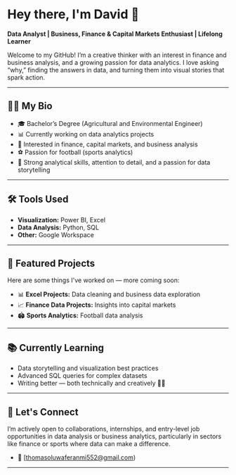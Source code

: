 # Hey there, I'm David 👋

**Data Analyst | Business, Finance & Capital Markets Enthusiast | Lifelong Learner**

Welcome to my GitHub! I’m a creative thinker with an interest in finance and business analysis, and a growing passion for data analytics. I love asking “why,” finding the answers in data, and turning them into visual stories that spark action.

---

## 🧑‍💻 My Bio

- 🎓 Bachelor’s Degree (Agricultural and Environmental Engineer)
- 📊 Currently working on data analytics projects
- 💼 Interested in finance, capital markets, and business analysis
- ⚽ Passion for football (sports analytics)
- 🧠 Strong analytical skills, attention to detail, and a passion for data storytelling

---

## 🛠️ Tools Used

- **Visualization:** Power BI, Excel  
- **Data Analysis:** Python, SQL  
- **Other:** Google Workspace

---

## 📁 Featured Projects

Here are some things I've worked on — more coming soon:

- 📊 **Excel Projects:** Data cleaning and business data exploration
- 📈 **Finance Data Projects:** Insights into capital markets
- 🏟️ **Sports Analytics:** Football data analysis

---

## 📚 Currently Learning

- Data storytelling and visualization best practices
- Advanced SQL queries for complex datasets
- Writing better — both technically and creatively ✍🏽

---

## 🤝 Let's Connect

I’m actively open to collaborations, internships, and entry-level job opportunities in data analysis or business analytics, particularly in sectors like finance or sports where data can make a difference.

- 📧 [thomasoluwaferanmi552@gmail.com)

---

